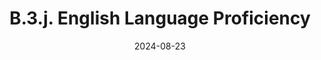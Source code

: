 ---
slug: /pages/vi-policies-for-middlebury-institute-online/vi-b-academic-policies/b-3-policies-concerning-enrollment-payment/b-3-j-english-language-proficiency
title: B.3.j. English Language Proficiency
date: 2024-08-23
---